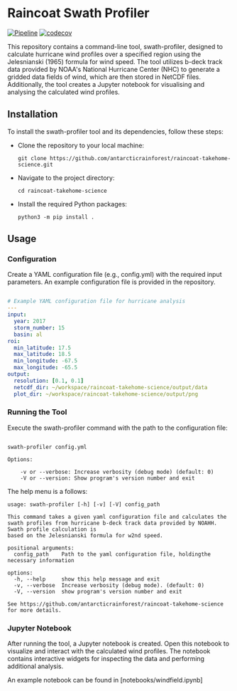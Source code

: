 # Raincoat Swath Profiler


[![Pipeline](https://github.com/antarcticrainforest/raincoat-takehome-science/actions/workflows/ci_job.yml/badge.svg)](https://github.com/antarcticrainforest/raincoat-takehome-science/actions)
[![codecov](https://codecov.io/gh/antarcticrainforest/raincoat-takehome-science/branch/cli-setup/graph/badge.svg)](https://app.codecov.io/gh/antarcticrainforest/raincoat-takehome-science)

This repository contains a command-line tool, swath-profiler, designed to
calculate hurricane wind profiles over a specified region using
the Jelesnianski (1965) formula for wind speed. The tool utilizes b-deck track
data provided by NOAA's National Hurricane Center (NHC) to generate a gridded
data fields of wind, which are then stored in NetCDF files.
Additionally, the tool creates a Jupyter notebook for visualising and
analysing the calculated wind profiles.


## Installation

To install the swath-profiler tool and its dependencies, follow these steps:

 - Clone the repository to your local machine:
    ```console
    git clone https://github.com/antarcticrainforest/raincoat-takehome-science.git
    ```
 - Navigate to the project directory:
    ```console
    cd raincoat-takehome-science
    ```
 - Install the required Python packages:
    ```console
    python3 -m pip install .
    ```


## Usage
### Configuration

Create a YAML configuration file (e.g., config.yml) with the required input
parameters. An example configuration file is provided in the repository.

```yaml

# Example YAML configuration file for hurricane analysis
---
input:
  year: 2017
  storm_number: 15
  basin: al
roi:
  min_latitude: 17.5
  max_latitude: 18.5
  min_longitude: -67.5
  max_longitude: -65.5
output:
  resolution: [0.1, 0.1]
  netcdf_dir: ~/workspace/raincoat-takehome-science/output/data
  plot_dir: ~/workspace/raincoat-takehome-science/output/png
```

### Running the Tool

Execute the swath-profiler command with the path to the configuration file:

```console

swath-profiler config.yml

Options:

    -v or --verbose: Increase verbosity (debug mode) (default: 0)
    -V or --version: Show program's version number and exit
```
The help menu is a follows:

```console
usage: swath-profiler [-h] [-v] [-V] config_path

This command takes a given yaml configuration file and calculates the swath profiles from hurricane b-deck track data provided by NOAHH. Swath profile calculation is
based on the Jelesnianski formula for w2nd speed.

positional arguments:
  config_path    Path to the yaml configuration file, holdingthe necessary information

options:
  -h, --help     show this help message and exit
  -v, --verbose  Increase verbosity (debug mode). (default: 0)
  -V, --version  show program's version number and exit

See https://github.com/antarcticrainforest/raincoat-takehome-science for more details.
```


### Jupyter Notebook

After running the tool, a Jupyter notebook is created. Open this notebook to
visualize and interact with the calculated wind profiles. The notebook
contains interactive widgets for inspecting the data and performing additional
analysis.

An example notebook can be found in [notebooks/windfield.ipynb]
